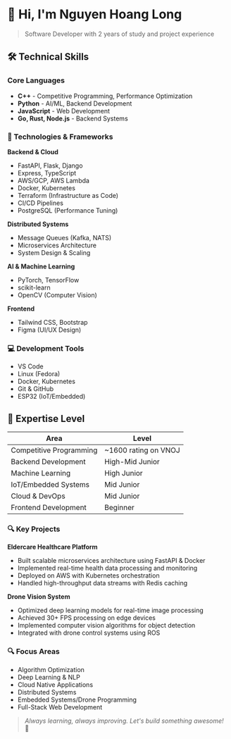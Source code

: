 # 👋 Hi, I'm Nguyen Hoang Long

> Software Developer with 2 years of study and project experience

## 🛠️ Technical Skills

### Core Languages
- **C++** - Competitive Programming, Performance Optimization
- **Python** - AI/ML, Backend Development
- **JavaScript** - Web Development
- **Go, Rust, Node.js** - Backend Systems

### 🔧 Technologies & Frameworks

**Backend & Cloud**
- FastAPI, Flask, Django
- Express, TypeScript
- AWS/GCP, AWS Lambda
- Docker, Kubernetes
- Terraform (Infrastructure as Code)
- CI/CD Pipelines
- PostgreSQL (Performance Tuning)

**Distributed Systems**
- Message Queues (Kafka, NATS)
- Microservices Architecture
- System Design & Scaling

**AI & Machine Learning**
- PyTorch, TensorFlow
- scikit-learn
- OpenCV (Computer Vision)

**Frontend**
- Tailwind CSS, Bootstrap
- Figma (UI/UX Design)

### 💻 Development Tools
- VS Code
- Linux (Fedora)
- Docker, Kubernetes
- Git & GitHub
- ESP32 (IoT/Embedded)

## 🎯 Expertise Level

| Area | Level |
|------|--------|
| Competitive Programming | ~1600 rating on VNOJ |
| Backend Development | High-Mid Junior |
| Machine Learning | High Junior |
| IoT/Embedded Systems | Mid Junior |
| Cloud & DevOps | Mid Junior |
| Frontend Development | Beginner |

### 🔍 Key Projects

**Eldercare Healthcare Platform**
- Built scalable microservices architecture using FastAPI & Docker
- Implemented real-time health data processing and monitoring
- Deployed on AWS with Kubernetes orchestration
- Handled high-throughput data streams with Redis caching

**Drone Vision System**
- Optimized deep learning models for real-time image processing
- Achieved 30+ FPS processing on edge devices
- Implemented computer vision algorithms for object detection
- Integrated with drone control systems using ROS

### 🔍 Focus Areas
- Algorithm Optimization
- Deep Learning & NLP
- Cloud Native Applications
- Distributed Systems
- Embedded Systems/Drone Programming
- Full-Stack Web Development

> *Always learning, always improving. Let's build something awesome!* 🚀
